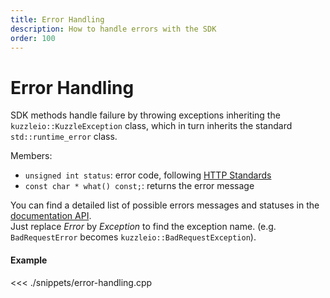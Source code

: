 ```yaml
---
title: Error Handling
description: How to handle errors with the SDK
order: 100
---
```


# Error Handling

SDK methods handle failure by throwing exceptions inheriting the `kuzzleio::KuzzleException` class, which in turn inherits the standard `std::runtime_error` class.

Members:

- `unsigned int status`: error code, following [HTTP Standards](https://en.wikipedia.org/wiki/List_of_HTTP_status_codes)
- `const char * what() const;`: returns the error message

You can find a detailed list of possible errors messages and statuses in the [documentation API](/core/1/api/essentials/errors).  
Just replace _Error_ by _Exception_ to find the exception name. (e.g. `BadRequestError` becomes `kuzzleio::BadRequestException`).

#### Example

<<< ./snippets/error-handling.cpp
